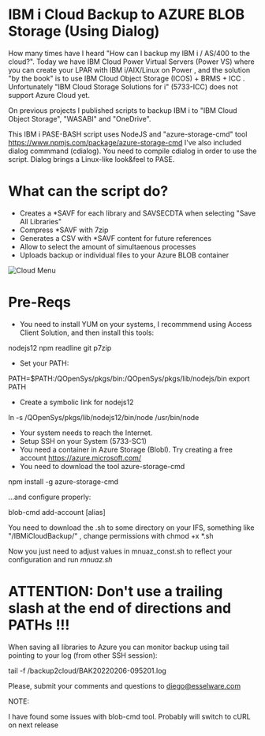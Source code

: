 # IBM i Cloud Backup to AZURE BLOB Storage (Using Dialog)


How many times have I heard "How can I backup my IBM i / AS/400 to the cloud?". 
Today we have IBM Cloud Power Virtual Servers (Power VS) where you can create your LPAR with IBM i/AIX/Linux on Power , and the solution "by the book" is to use IBM Cloud Object Storage (ICOS) + BRMS + ICC . 
Unfortunately "IBM Cloud Storage Solutions for i" (5733-ICC) does not support Azure Cloud yet. 

On previous projects I published scripts to backup IBM i to "IBM Cloud Object Storage", "WASABI" and "OneDrive".

This IBM i PASE-BASH script uses NodeJS and "azure-storage-cmd" tool https://www.npmjs.com/package/azure-storage-cmd
I've also included dialog commmand (cdialog). You need to compile cdialog in order to use the script. Dialog brings a Linux-like look&feel to PASE.

# What can the script do?

* Creates a *SAVF for each library and SAVSECDTA when selecting "Save All Libraries"
* Compress *SAVF with 7zip
* Generates a CSV with *SAVF content for future references
* Allow to select the amount of simultaenous processes
* Uploads backup or individual files to your Azure BLOB container

![Cloud Menu](https://github.com/dkesselman/IBMi_Cloud_Backup_to_Azure/blob/main/IBMi_Backup_to_AZURE.gif "IBM i Backup to Azure - Menu")

# Pre-Reqs

* You need to install YUM on your systems, I recommmend using Access Client Solution, and then install this tools:

nodejs12
npm
readline
git
p7zip

* Set your PATH:

PATH=$PATH:/QOpenSys/pkgs/bin:/QOpenSys/pkgs/lib/nodejs/bin
export PATH

* Create a symbolic link for nodejs12 

ln -s /QOpenSys/pkgs/lib/nodejs12/bin/node  /usr/bin/node

* Your system needs to reach the Internet. 
* Setup SSH on your System (5733-SC1)
* You need a container in Azure Storage (Blobl). Try creating a free account https://azure.microsoft.com/
* You need to download the tool azure-storage-cmd    

npm install -g azure-storage-cmd

...and configure properly:

blob-cmd add-account <name> <key> [alias]

You need to download the .sh to some directory on your IFS, something like "/IBMiCloudBackup/" , change permissions with chmod +x *.sh 

Now you just need to adjust values in mnuaz_const.sh to reflect your configuration and run *mnuaz.sh* 
  
# ATTENTION: Don't use a trailing slash at the end of directions and PATHs !!!
  
When saving all libraries to Azure you can monitor backup using tail pointing to your log (from other SSH session):
  
  tail -f /backup2cloud/BAK20220206-095201.log
  
Please, submit your comments and questions to diego@esselware.com

NOTE:

I have found some issues with blob-cmd tool. Probably will switch to cURL on next release
